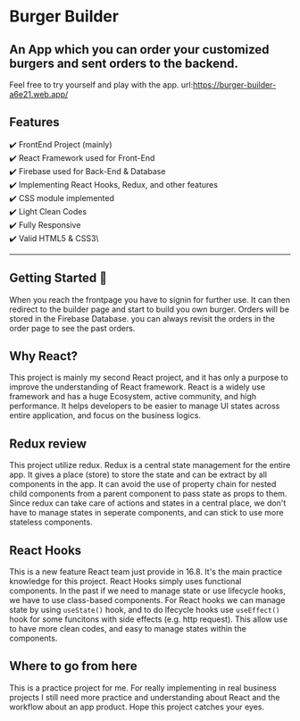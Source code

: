 # Burger Builder

## An App which you can order your customized burgers and sent orders to the backend.

Feel free to try yourself and play with the app. url:https://burger-builder-a6e21.web.app/

## Features
✔️ FrontEnd Project (mainly)\
✔️ React Framework used for Front-End\
✔️ Firebase used for Back-End & Database\
✔️ Implementing React Hooks, Redux, and other features\
✔️ CSS module implemented\
✔️ Light Clean Codes\
✔️ Fully Responsive\
✔️ Valid HTML5 & CSS3\

---
## Getting Started 🚀

When you reach the frontpage you have to signin for further use. It can then redirect to the builder page and start to build you own burger. Orders will be stored in the Firebase Database. you can always revisit the orders in the order page to see the past orders.

## Why React?

This project is mainly my second React project, and it has only a purpose to improve the understanding of React framework. React is a widely use framework and has a huge Ecosystem, active community, and high performance. It helps developers to be easier to manage UI states across entire application, and focus on the business logics.

## Redux review

This project utilize redux. Redux is a central state management for the entire app. It gives a place (store) to store the state and can be extract by all components in the app. It can avoid the use of property chain for nested child components from a parent component to pass state as props to them. Since redux can take care of actions and states in a central place, we don't have to manage states in seperate components, and can stick to use more stateless components.

## React Hooks

This is a new feature React team just provide in 16.8. It's the main practice knowledge for this project. React Hooks simply uses functional components. In the past if we need to manage state or use lifecycle hooks, we have to use class-based components. For React hooks we can manage state by using `useState()` hook, and to do lfecycle hooks use `useEffect()` hook for some funcitons with side effects (e.g. http request). This allow use to have more clean codes, and easy to manage states within the components.

## Where to go from here

This is a practice project for me. For really implementing in real business projects I still need more practice and understanding about React and the workflow about an app product. Hope this project catches your eyes.